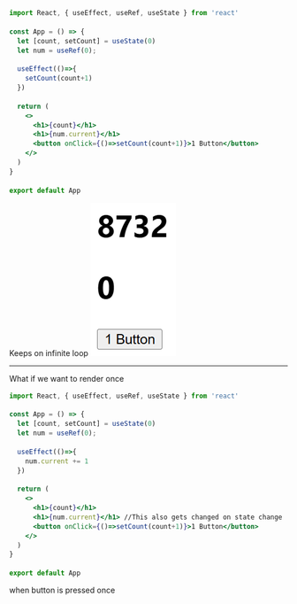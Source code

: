 
```jsx
import React, { useEffect, useRef, useState } from 'react'

const App = () => {
  let [count, setCount] = useState(0)
  let num = useRef(0);

  useEffect(()=>{
    setCount(count+1)
  })

  return (
    <>
      <h1>{count}</h1>
      <h1>{num.current}</h1>
      <button onClick={()=>setCount(count+1)}>1 Button</button>
    </>
  )
}
 
export default App
```
Keeps on infinite loop ![alt text](image-18.png)

---
What if we want to render once

```jsx
import React, { useEffect, useRef, useState } from 'react'

const App = () => {
  let [count, setCount] = useState(0)
  let num = useRef(0);

  useEffect(()=>{
    num.current += 1
  })

  return (
    <>
      <h1>{count}</h1>
      <h1>{num.current}</h1> //This also gets changed on state change
      <button onClick={()=>setCount(count+1)}>1 Button</button>
    </>
  )
}
 
export default App
```

when button is pressed once
